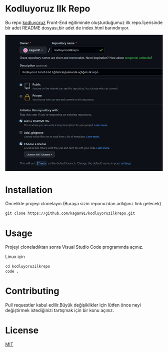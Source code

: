 # Kodluyoruz Ilk Repo
Bu repo [kodluyoruz](https://www.kodluyoruz.org/) Front-End eğitiminde oluşturduğumuz ilk repo.İçerisinde bir adet README dosyası,bir adet de index.html barındırıyor.

![](repo.png)

# Installation
Öncelikle projeyi clonelayın.(Buraya sizin reponuzdan adlığınız link gelecek)

```
git clone https://github.com/kagan91/kodluyoruzilkrepo.git
```

# Usage
Projeyi cloneladıktan sonra Visual Studio Code programında açınız.

Linux için
```
cd kodluyoruzilkrepo
code .
```

# Contributing
Pull requestler kabul edilir.Büyük değişiklikler için lütfen önce neyi değiştirmek istediğinizi tartışmak için bir konu açınız.

# License
[MIT](https://choosealicense.com/licenses/mit/)